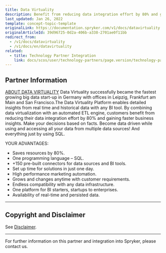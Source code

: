 ```yaml
---
title: Data Virtuality
description: Benefit from reducing data integration effort by 80% and gaining faster business insights by integrating Data Virtuality into the Spryker Commerce OS.
last_updated: Jan 26, 2022
template: concept-topic-template
originalLink: https://documentation.spryker.com/v1/docs/datavirtuality
originalArticleId: 39d96725-0d2a-406b-a338-2701ae0f11bb
redirect_from:
  - /v1/docs/datavirtuality
  - /v1/docs/en/datavirtuality
related:
  - title: Technology Partner Integration
    link: docs/scos/user/technology-partners/page.version/technology-partner-integration.html
---
```


## Partner Information
[ABOUT DATA VIRTUALITY](https://datavirtuality.com/)
Data Virtuality successfully became the fastest growing big data start-up in Germany with offices in Leipzig, Frankfurt am Main and San Francisco.The Data Virtuality Platform enables detailed insights from real time and historical data with any BI tool. By combining data virtualization with an automated ETL engine, customers benefit from reducing their data integration effort by 80% and gaining faster business insights. Make your decisions based on facts. Become data driven while using and accessing all your data from multiple data sources! And everything just by using SQL. 

YOUR ADVANTAGES: 

* Saves resources by 80%.
* One programming language – SQL.
* +150 pre-built connectors for data sources and BI tools.
* Set up time for solutions in just one day.
* High performance marketing automation.
* Grows and changes anytime with customer requirements.
* Endless compatibility with any data infrastructure.
* One platform for BI starters, startups to enterprises.
* Availability of real-time and persisted data. 

---

## Copyright and Disclaimer

See [Disclaimer](https://github.com/spryker/spryker-documentation).

---
For further information on this partner and integration into Spryker, please contact us.

<div class="hubspot-forms hubspot-forms--docs">
<div class="hubspot-form" id="hubspot-partners-1">
            <div class="script-embed" data-code="
                                            hbspt.forms.create({
				                                portalId: '2770802',
				                                formId: '163e11fb-e833-4638-86ae-a2ca4b929a41',
              	                                onFormReady: function() {
              		                                const hbsptInit = new CustomEvent('hbsptInit', {bubbles: true});
              		                                document.querySelector('#hubspot-partners-1').dispatchEvent(hbsptInit);
              	                                }
				                            });
            "></div>
</div>
</div>


